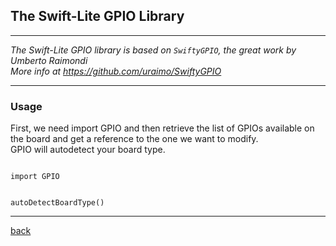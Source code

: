 ## The Swift-Lite GPIO Library

---

*The Swift-Lite GPIO library is based on `SwiftyGPIO`, the great work by Umberto Raimondi*  
*More info at https://github.com/uraimo/SwiftyGPIO*

---

### Usage
First, we need import GPIO and then retrieve the list of GPIOs available on the board and get a reference to the one we want to modify.  
GPIO will autodetect your board type.

<code>
import GPIO

autoDetectBoardType()
</code>

---

[back](https://futurejones.github.io/Swift-Lite)
